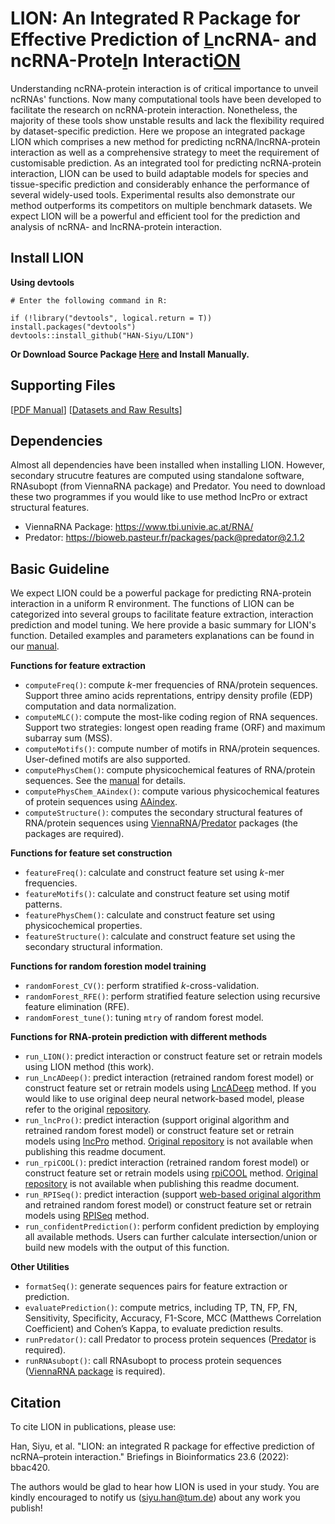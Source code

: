 # LION: An Integrated R Package for Effective Prediction of <ins>L</ins>ncRNA- and ncRNA-Prote<ins>I</ins>n Interacti<ins>ON</ins>

Understanding ncRNA-protein interaction is of critical importance to unveil ncRNAs' functions. Now many computational tools have been developed to facilitate the research on ncRNA-protein interaction. Nonetheless, the majority of these tools show unstable results and lack the flexibility required by dataset-specific prediction. Here we propose an integrated package LION which comprises a new method for predicting ncRNA/lncRNA-protein interaction as well as a comprehensive strategy to meet the requirement of customisable prediction. As an integrated tool for predicting ncRNA-protein interaction, LION can be used to build adaptable models for species and tissue-specific prediction and considerably enhance the performance of several widely-used tools. Experimental results also demonstrate our method outperforms its competitors on multiple benchmark datasets. We expect LION will be a powerful and efficient tool for the prediction and analysis of ncRNA- and lncRNA-protein interaction.

## Install LION

**Using devtools**


```
# Enter the following command in R:

if (!library("devtools", logical.return = T)) install.packages("devtools")
devtools::install_github("HAN-Siyu/LION")
```

**Or Download Source Package [Here](https://github.com/HAN-Siyu/LION_Supplementary/raw/master/LION_0.2.8.tar.gz) and Install Manually.**


## Supporting Files

[[PDF Manual](https://github.com/HAN-Siyu/LION_Supplementary/blob/master/LION_0.2.8.pdf)]
[[Datasets and Raw Results](https://github.com/HAN-Siyu/LION_Supplementary)]

## Dependencies

Almost all dependencies have been installed when installing LION. However, secondary strucutre features are computed using standalone software, RNAsubopt (from ViennaRNA package) and Predator. You need to download these two programmes if you would like to use method lncPro or extract structural features.

* ViennaRNA Package: https://www.tbi.univie.ac.at/RNA/
* Predator: https://bioweb.pasteur.fr/packages/pack@predator@2.1.2

## Basic Guideline

We expect LION could be a powerful package for predicting RNA-protein interaction in a uniform R environment. The functions of LION can be categorized into several groups to facilitate feature extraction, interaction prediction and model tuning. We here provide a basic summary for LION's function. Detailed examples and parameters explanations can be found in our [manual](https://github.com/HAN-Siyu/LION_Supplementary/blob/master/LION_0.2.8.pdf).

**Functions for feature extraction**
- `computeFreq()`: compute *k*-mer frequencies of RNA/protein sequences. Support three amino acids reprentations, entripy density profile (EDP) computation and data normalization.
- `computeMLC()`: compute the most-like coding region of RNA sequences. Support two strategies: longest open reading frame (ORF) and maximum subarray sum (MSS).
- `computeMotifs()`: compute number of motifs in RNA/protein sequences. User-defined motifs are also supported.
- `computePhysChem()`: compute physicochemical features of RNA/protein sequences. See the [manual](https://github.com/HAN-Siyu/LION_Supplementary/blob/master/LION_0.2.8.pdf) for details.
- `computePhysChem_AAindex()`: compute various physicochemical features of protein sequences using [AAindex](https://www.genome.jp/aaindex/aaindex_help.html).
- `computeStructure()`: computes the secondary structural features of RNA/protein
sequences using [ViennaRNA](https://www.tbi.univie.ac.at/RNA/index.html)/[Predator](https://bioweb.pasteur.fr/packages/pack@predator@2.1.2) packages (the packages are required).

**Functions for feature set construction**
- `featureFreq()`: calculate and construct feature set using *k*-mer frequencies.
- `featureMotifs()`: calculate and construct feature set using motif patterns.
- `featurePhysChem()`: calculate and construct feature set using physicochemical properties.
- `featureStructure()`: calculate and construct feature set using the secondary structural information.

**Functions for random forestion model training**
- `randomForest_CV()`: perform stratified *k*-cross-validation.
- `randomForest_RFE()`: perform stratified feature selection using recursive feature elimination (RFE).
- `randomForest_tune()`: tuning `mtry` of random forest model.
 
**Functions for RNA-protein prediction with different methods**
- `run_LION()`: predict interaction or construct feature set or retrain models using LION method (this work).
- `run_LncADeep()`: predict interaction (retrained random forest model) or construct feature set or retrain models using [LncADeep](https://academic.oup.com/bioinformatics/article/34/22/3825/5021677) method. If you would like to use original deep neural network-based model, please refer to the original [repository](https://github.com/cyang235/LncADeep).  
- `run_lncPro()`: predict interaction (support original algorithm and retrained random forest model) or construct feature set or retrain models using [lncPro](https://bmcgenomics.biomedcentral.com/articles/10.1186/1471-2164-14-651) method. [Original repository](http://cmbi.bjmu.edu.cn/lncpro) is not available when publishing this readme document.
- `run_rpiCOOL()`: predict interaction (retrained random forest model) or construct feature set or retrain models using [rpiCOOL](https://www.sciencedirect.com/science/article/abs/pii/S0022519316300534) method. [Original repository](http://biocool.ir/rpicool.html) is not available when publishing this readme document.
- `run_RPISeq()`: predict interaction (support [web-based original algorithm](http://pridb.gdcb.iastate.edu/RPISeq/) and retrained random forest model) or construct feature set or retrain models using [RPISeq](https://bmcbioinformatics.biomedcentral.com/articles/10.1186/1471-2105-12-489) method. 
- `run_confidentPrediction()`: perform confident prediction by employing all available methods. Users can further calculate intersection/union or build new models with the output of this function.

**Other Utilities**
- `formatSeq()`: generate sequences pairs for feature extraction or prediction.
- `evaluatePrediction()`: compute metrics, including TP, TN, FP, FN, Sensitivity, Specificity, Accuracy, F1-Score, MCC (Matthews Correlation Coefficient) and Cohen’s Kappa, to evaluate prediction results.
- `runPredator()`: call Predator to process protein sequences ([Predator](https://bioweb.pasteur.fr/packages/pack@predator@2.1.2) is required).
- `runRNAsubopt()`: call RNAsubopt to process protein sequences ([ViennaRNA package](https://www.tbi.univie.ac.at/RNA/index.html) is required).

## Citation

To cite LION in publications, please use:

Han, Siyu, et al. "LION: an integrated R package for effective prediction of ncRNA–protein interaction." Briefings in Bioinformatics 23.6 (2022): bbac420.


The authors would be glad to hear how LION is used in your study. You are kindly encouraged to notify us (siyu.han@tum.de) about any work you publish!
